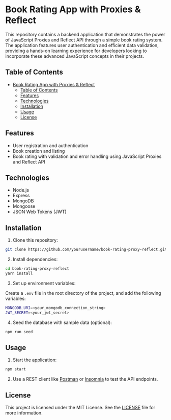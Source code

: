 # Book Rating App with Proxies & Reflect

This repository contains a backend application that demonstrates the power of JavaScript Proxies and Reflect API through a simple book rating system. The application features user authentication and efficient data validation, providing a hands-on learning experience for developers looking to incorporate these advanced JavaScript concepts in their projects.

## Table of Contents

- [Book Rating App with Proxies \& Reflect](#book-rating-app-with-proxies--reflect)
  - [Table of Contents](#table-of-contents)
  - [Features](#features)
  - [Technologies](#technologies)
  - [Installation](#installation)
  - [Usage](#usage)
  - [License](#license)

## Features

- User registration and authentication
- Book creation and listing
- Book rating with validation and error handling using JavaScript Proxies and Reflect API

## Technologies

- Node.js
- Express
- MongoDB
- Mongoose
- JSON Web Tokens (JWT)

## Installation

1. Clone this repository:

```bash
git clone https://github.com/yourusername/book-rating-proxy-reflect.git
```

2. Install dependencies:

```bash
cd book-rating-proxy-reflect
yarn install
```

3. Set up environment variables:

Create a `.env` file in the root directory of the project, and add the following variables:

```sh
MONGODB_URI=<your_mongodb_connection_string>
JWT_SECRET=<your_jwt_secret>
```

4. Seed the database with sample data (optional):

```sh
npm run seed
```

## Usage

1. Start the application:

```sh
npm start
```

2. Use a REST client like [Postman](https://www.postman.com/) or [Insomnia](https://insomnia.rest/) to test the API endpoints.

## License

This project is licensed under the MIT License. See the [LICENSE](LICENSE) file for more information.
